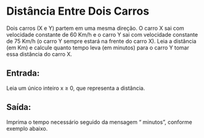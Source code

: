 # Distância Entre Dois Carros

Dois carros (X e Y) partem em uma mesma direção. O carro X sai com velocidade constante de 60 Km/h e o carro Y sai com velocidade constante de 75 Km/h (o carro Y sempre estará na frente do carro X). Leia a distância (em Km) e calcule quanto tempo leva (em minutos) para o carro Y tomar essa distância do carro X.

## Entrada:

Leia um único inteiro x ≥ 0, que representa a distância.

## Saída:

Imprima o tempo necessário seguido da mensagem “ minutos”, conforme exemplo abaixo.
